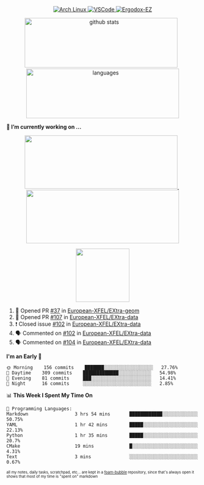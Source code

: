 <!--
**RobertRosca/RobertRosca** is a ✨ _special_ ✨ repository because its `README.md` (this file) appears on your GitHub profile.

Here are some ideas to get you started:

- 🔭 I’m currently working on ...
- 🌱 I’m currently learning ...
- 👯 I’m looking to collaborate on ...
- 🤔 I’m looking for help with ...
- 💬 Ask me about ...
- 📫 How to reach me: ...
- 😄 Pronouns: ...
- ⚡ Fun fact: ...
-->

<p align="center">
  <a href="https://www.archlinux.org/"> <img alt="Arch Linux" src="https://img.shields.io/badge/OS-Linux-informational?style=for-the-badge&logo=data:image/png;base64,iVBORw0KGgoAAAANSUhEUgAAABAAAAAQCAYAAAAf8/9hAAAACXBIWXMAAAsTAAALEwEAmpwYAAAA90lEQVQ4jZ3QPyvFcRTH8fNTV0qSlPzJajAwWK7yBMguD8AgiyzKpDwJuydg82dTZlFiURYTyi0lg7wMvrf77Xbv7/75LKfvOefzPud7IkqEubJ6qTCAB0z2C1j3r6N+AecJ8IahXs3T+NXQVq+AfZzgJwGeUenWPJ8Za9kW290CTrXWS8dbYLmNua69ToCrrPkRG7jIcq8YbmdebZpWTfkRfGb5g1bmArdZ0xeKrH6Z8u+4w2i9NpDiZkQs5syiKGTv7xTHI6IWETP59Aqe0oR7HGKhacNZ7OI69X1gChOBHdxgrfTCDdgSznCMscBK/t9uhSoG/wA7SnN2boysigAAAABJRU5ErkJggg=="> </a>
  <a href="https://code.visualstudio.com/"> <img alt="VSCode" src="https://img.shields.io/badge/Editor-VSCode-green?style=for-the-badge&logo=visual-studio-code&logoColor=white"> </a>
  <a href="https://ergodox-ez.com/"> <img alt="Ergodox-EZ" src="https://img.shields.io/badge/Keyboard-EZ-orange?style=for-the-badge"> </a>
 </p>
 
<p align="center">
  <img src="https://github-readme-stats.vercel.app/api?username=robertrosca&show_icons=true&theme=buefy&hide=stars&card_width=400" alt="github stats" height="130" width="400"/>
  &nbsp;
  <img src="https://github-readme-stats.vercel.app/api/top-langs/?username=robertrosca&layout=compact&theme=buefy&hide=jupyter%20notebook&card_width=400" alt="languages" height="130" width="400">
</p>

**🔭 I’m currently working on ...**

<p align="center">
  <a href="https://github.com/oscovida/oscovida"> <img src="https://github-readme-stats.vercel.app/api/pin/?username=oscovida&repo=oscovida&show_icons=true&theme=buefy&hide=stars&card_width=400" height="140" width="400"/> </a>
  &nbsp;
  <a href="https://github.com/reiserm/xana"> <img src="https://github-readme-stats.vercel.app/api/pin/?username=reiserm&repo=Xana&show_icons=true&theme=buefy&hide=stars&card_width=400" height="140" width="400"> </a>
</p>

<p align="center">
  <a href="https://github.com/RobertRosca/vip-ipykernel"> <img src="https://github-readme-stats.vercel.app/api/pin/?username=RobertRosca&repo=vip-ipykernel&show_icons=true&theme=buefy" height="140"/> </a>
</p>


<!--START_SECTION:activity-->
1. 💪 Opened PR [#37](https://github.com//European-XFEL/EXtra-geom/pull/37) in [European-XFEL/EXtra-geom](https://github.com//European-XFEL/EXtra-geom)
2. 💪 Opened PR [#107](https://github.com//European-XFEL/EXtra-data/pull/107) in [European-XFEL/EXtra-data](https://github.com//European-XFEL/EXtra-data)
3. ❗️ Closed issue [#102](https://github.com//European-XFEL/EXtra-data/issues/102) in [European-XFEL/EXtra-data](https://github.com//European-XFEL/EXtra-data)
4. 🗣 Commented on [#102](https://github.com//European-XFEL/EXtra-data/issues/102) in [European-XFEL/EXtra-data](https://github.com//European-XFEL/EXtra-data)
5. 🗣 Commented on [#104](https://github.com//European-XFEL/EXtra-data/issues/104) in [European-XFEL/EXtra-data](https://github.com//European-XFEL/EXtra-data)
<!--END_SECTION:activity-->

<!--START_SECTION:waka-->
**I'm an Early 🐤** 

```text
🌞 Morning    156 commits    ███████░░░░░░░░░░░░░░░░░░   27.76% 
🌆 Daytime    309 commits    █████████████░░░░░░░░░░░░   54.98% 
🌃 Evening    81 commits     ███░░░░░░░░░░░░░░░░░░░░░░   14.41% 
🌙 Night      16 commits     ░░░░░░░░░░░░░░░░░░░░░░░░░   2.85%

```


📊 **This Week I Spent My Time On** 

```text
💬 Programming Languages: 
Markdown                 3 hrs 54 mins       ████████████░░░░░░░░░░░░░   50.75% 
YAML                     1 hr 42 mins        █████░░░░░░░░░░░░░░░░░░░░   22.13% 
Python                   1 hr 35 mins        █████░░░░░░░░░░░░░░░░░░░░   20.7% 
CMake                    19 mins             █░░░░░░░░░░░░░░░░░░░░░░░░   4.31% 
Text                     3 mins              ░░░░░░░░░░░░░░░░░░░░░░░░░   0.67%

```


<!--END_SECTION:waka-->

<sub><sup>all my notes, daily tasks, scratchpad, etc... are kept in a <a href="https://foambubble.github.io/foam/"> foam-bubble</a> repository, since that's always open it shows that most of my time is "spent on" markdown</sup></sub>
